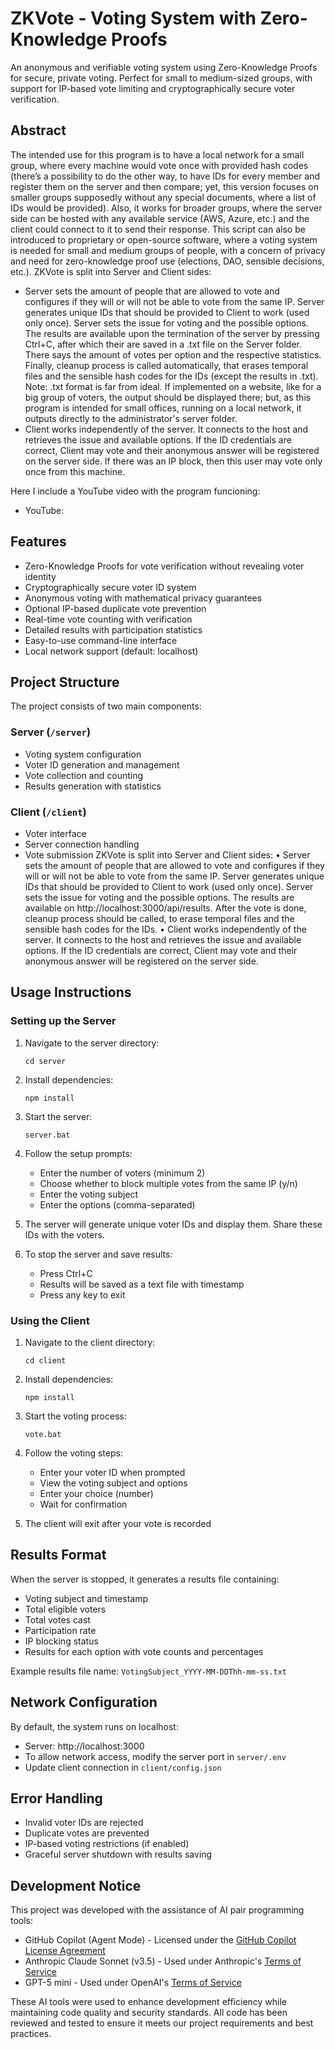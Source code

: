# ZKVote - Voting System with Zero-Knowledge Proofs

An anonymous and verifiable voting system using Zero-Knowledge Proofs for secure, private voting. Perfect for small to medium-sized groups, with support for IP-based vote limiting and cryptographically secure voter verification.

## Abstract

The intended use for this program is to have a local network for a small group, where every machine would vote once with provided hash codes (there’s a possibility to do the other way, to have IDs for every member and register them on the server and then compare; yet, this version focuses on smaller groups supposedly without any special documents, where a list of IDs would be provided). Also, it works for broader groups, where the server side can be hosted with any available service (AWS, Azure, etc.) and the client could connect to it to send their response. This script can also be introduced to proprietary or open-source software, where a voting system is needed for small and medium groups of people, with a concern of privacy and need for zero-knowledge proof use (elections, DAO, sensible decisions, etc.).
ZKVote is split into Server and Client sides:
- Server	sets the amount of people that are allowed to vote and configures if they will or will not be able to vote from the same IP. Server generates unique IDs that should be provided to Client to work (used only once). Server sets the issue for voting and the possible options. The results are available upon the termination of the server by pressing Ctrl+C, after which their are saved in a .txt file on the Server folder. There says the amount of votes per option and the respective statistics. Finally, cleanup process is called automatically, that erases temporal files and the sensible hash codes for the IDs (except the results in .txt). Note: .txt format is far from ideal. If implemented on a website, like for a big group of voters, the output should be displayed there; but, as this program is intended for small offices, running on a local network, it outputs directly to the administrator's server folder.
- Client works independently of the server. It connects to the host and retrieves the issue and available options. If the ID credentials are correct, Client may vote and their anonymous answer will be registered on the server side. If there was an IP block, then this user may vote only once from this machine.

Here I include a YouTube video with the program funcioning:
- YouTube:

## Features

- Zero-Knowledge Proofs for vote verification without revealing voter identity
- Cryptographically secure voter ID system
- Anonymous voting with mathematical privacy guarantees
- Optional IP-based duplicate vote prevention
- Real-time vote counting with verification
- Detailed results with participation statistics
- Easy-to-use command-line interface
- Local network support (default: localhost) 

## Project Structure

The project consists of two main components:

### Server (`/server`)
- Voting system configuration
- Voter ID generation and management
- Vote collection and counting
- Results generation with statistics

### Client (`/client`)
- Voter interface
- Server connection handling
- Vote submission
ZKVote is split into Server and Client sides:
•	Server	sets the amount of people that are allowed to vote and configures if they will or will not be able to vote from the same IP. Server generates unique IDs that should be provided to Client to work (used only once). Server sets the issue for voting and the possible options. The results are available on http://localhost:3000/api/results. After the vote is done, cleanup process should be called, to erase temporal files and the sensible hash codes for the IDs.
•	Client works independently of the server. It connects to the host and retrieves the issue and available options. If the ID credentials are correct, Client may vote and their anonymous answer will be registered on the server side.

## Usage Instructions

### Setting up the Server

1. Navigate to the server directory:
   ```
   cd server
   ```

2. Install dependencies:
   ```
   npm install
   ```

3. Start the server:
   ```
   server.bat
   ```

4. Follow the setup prompts:
   - Enter the number of voters (minimum 2)
   - Choose whether to block multiple votes from the same IP (y/n)
   - Enter the voting subject
   - Enter the options (comma-separated)

5. The server will generate unique voter IDs and display them. Share these IDs with the voters.

6. To stop the server and save results:
   - Press Ctrl+C
   - Results will be saved as a text file with timestamp
   - Press any key to exit

### Using the Client

1. Navigate to the client directory:
   ```
   cd client
   ```

2. Install dependencies:
   ```
   npm install
   ```

3. Start the voting process:
   ```
   vote.bat
   ```

4. Follow the voting steps:
   - Enter your voter ID when prompted
   - View the voting subject and options
   - Enter your choice (number)
   - Wait for confirmation

5. The client will exit after your vote is recorded

## Results Format

When the server is stopped, it generates a results file containing:
- Voting subject and timestamp
- Total eligible voters
- Total votes cast
- Participation rate
- IP blocking status
- Results for each option with vote counts and percentages

Example results file name: `VotingSubject_YYYY-MM-DDThh-mm-ss.txt`

## Network Configuration

By default, the system runs on localhost:
- Server: http://localhost:3000
- To allow network access, modify the server port in `server/.env`
- Update client connection in `client/config.json`

## Error Handling

- Invalid voter IDs are rejected
- Duplicate votes are prevented
- IP-based voting restrictions (if enabled)
- Graceful server shutdown with results saving

## Development Notice

This project was developed with the assistance of AI pair programming tools:

- GitHub Copilot (Agent Mode) - Licensed under the [GitHub Copilot License Agreement](https://github.com/github-copilot/legal/blob/main/github-copilot-product-specific-terms.md)
- Anthropic Claude Sonnet (v3.5) - Used under Anthropic's [Terms of Service](https://www.anthropic.com/terms)
- GPT-5 mini - Used under OpenAI's [Terms of Service](https://openai.com/policies/terms-of-use)


These AI tools were used to enhance development efficiency while maintaining code quality and security standards. All code has been reviewed and tested to ensure it meets our project requirements and best practices.

